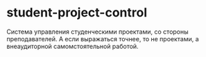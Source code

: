 # student-project-control
Система управления студенческими проектами, со стороны преподавателей. А если выражаться точнее, то не проектами, а внеаудиторной самомстоятельной работой.

